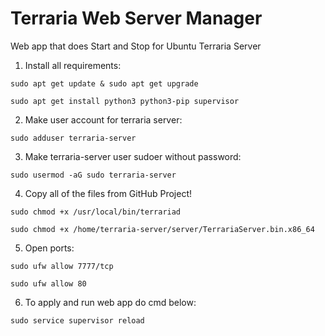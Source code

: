 # Terraria Web Server Manager
Web app that does Start and Stop for Ubuntu Terraria Server


1. Install all requirements:

```sudo apt get update & sudo apt get upgrade```

```sudo apt get install python3 python3-pip supervisor```

2. Make user account for terraria server:

```sudo adduser terraria-server```

3. Make terraria-server user sudoer without password:

```sudo usermod -aG sudo terraria-server```

4. Copy all of the files from GitHub Project!

```sudo chmod +x /usr/local/bin/terrariad```

```sudo chmod +x /home/terraria-server/server/TerrariaServer.bin.x86_64```

5. Open ports:

```sudo ufw allow 7777/tcp```

```sudo ufw allow 80```

6. To apply and run web app do cmd below:

```sudo service supervisor reload```

